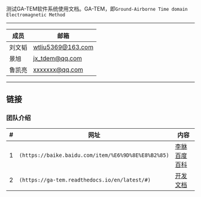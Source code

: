 测试GA-TEM软件系统使用文档。GA-TEM，即`Ground-Airborne Time domain Electromagnetic Method`

****
	
|成员|邮箱|
|---|---
|刘文韬|wtliu5369@163.com
|景旭|jx_tdem@qq.com
|鲁凯亮|xxxxxxx@qq.com

****

链接
------
### 团队介绍

|#|网址|内容|
|---|----|-----|
|1|`(https://baike.baidu.com/item/%E6%9D%8E%E8%B2%85)`|[李貅百度百科](https://baike.baidu.com/item/%E6%9D%8E%E8%B2%85)|
|2|`(https://ga-tem.readthedocs.io/en/latest/#)`|[开发文档](https://ga-tem.readthedocs.io/en/latest/#)|